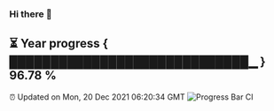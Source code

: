 ### Hi there 👋
⏳ Year progress { █████████████████████████████▁ } 96.78 %
---
⏰ Updated on Mon, 20 Dec 2021 06:20:34 GMT
![Progress Bar CI](https://github.com/liununu/liununu/workflows/Progress%20Bar%20CI/badge.svg)
